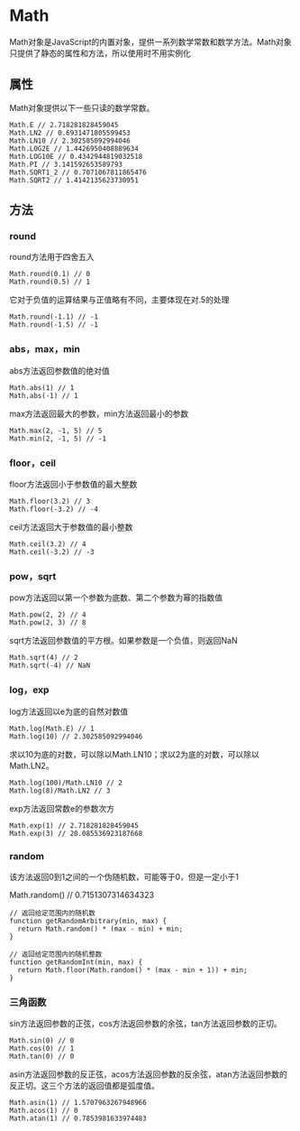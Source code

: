 # Math

Math对象是JavaScript的内置对象，提供一系列数学常数和数学方法。Math对象只提供了静态的属性和方法，所以使用时不用实例化

## 属性

Math对象提供以下一些只读的数学常数。

```
Math.E // 2.718281828459045
Math.LN2 // 0.6931471805599453
Math.LN10 // 2.302585092994046
Math.LOG2E // 1.4426950408889634
Math.LOG10E // 0.4342944819032518
Math.PI // 3.141592653589793
Math.SQRT1_2 // 0.7071067811865476
Math.SQRT2 // 1.4142135623730951

```

## 方法

### round

round方法用于四舍五入

```
Math.round(0.1) // 0
Math.round(0.5) // 1

```

它对于负值的运算结果与正值略有不同，主要体现在对.5的处理

```
Math.round(-1.1) // -1
Math.round(-1.5) // -1

```

### abs，max，min

abs方法返回参数值的绝对值

```
Math.abs(1) // 1
Math.abs(-1) // 1

```

max方法返回最大的参数，min方法返回最小的参数

```
Math.max(2, -1, 5) // 5
Math.min(2, -1, 5) // -1

```

### floor，ceil

floor方法返回小于参数值的最大整数

```
Math.floor(3.2) // 3
Math.floor(-3.2) // -4

```

ceil方法返回大于参数值的最小整数

```
Math.ceil(3.2) // 4
Math.ceil(-3.2) // -3

```

### pow，sqrt

pow方法返回以第一个参数为底数、第二个参数为幂的指数值

```
Math.pow(2, 2) // 4
Math.pow(2, 3) // 8

```

sqrt方法返回参数值的平方根。如果参数是一个负值，则返回NaN

```
Math.sqrt(4) // 2
Math.sqrt(-4) // NaN

```

### log，exp

log方法返回以e为底的自然对数值

```
Math.log(Math.E) // 1
Math.log(10) // 2.302585092994046

```

求以10为底的对数，可以除以Math.LN10；求以2为底的对数，可以除以Math.LN2。

```
Math.log(100)/Math.LN10 // 2
Math.log(8)/Math.LN2 // 3

```

exp方法返回常数e的参数次方

```
Math.exp(1) // 2.718281828459045
Math.exp(3) // 20.085536923187668

```

### random

该方法返回0到1之间的一个伪随机数，可能等于0，但是一定小于1

Math.random() // 0.7151307314634323

```
// 返回给定范围内的随机数
function getRandomArbitrary(min, max) {
  return Math.random() * (max - min) + min;
}

// 返回给定范围内的随机整数
function getRandomInt(min, max) {
  return Math.floor(Math.random() * (max - min + 1)) + min;
}

```

### 三角函数

sin方法返回参数的正弦，cos方法返回参数的余弦，tan方法返回参数的正切。

```
Math.sin(0) // 0
Math.cos(0) // 1
Math.tan(0) // 0

```

asin方法返回参数的反正弦，acos方法返回参数的反余弦，atan方法返回参数的反正切。这三个方法的返回值都是弧度值。

```
Math.asin(1) // 1.5707963267948966
Math.acos(1) // 0
Math.atan(1) // 0.7853981633974483

```